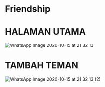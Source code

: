 # Friendship
# HALAMAN UTAMA
![WhatsApp Image 2020-10-15 at 21 32 13](https://user-images.githubusercontent.com/54672937/96144603-8c330c00-0f2e-11eb-8890-b3bc528cb661.jpeg)
# TAMBAH TEMAN
![WhatsApp Image 2020-10-15 at 21 32 13 (2)](https://user-images.githubusercontent.com/54672937/96144655-9b19be80-0f2e-11eb-81f4-16ec72484e2b.jpeg)
